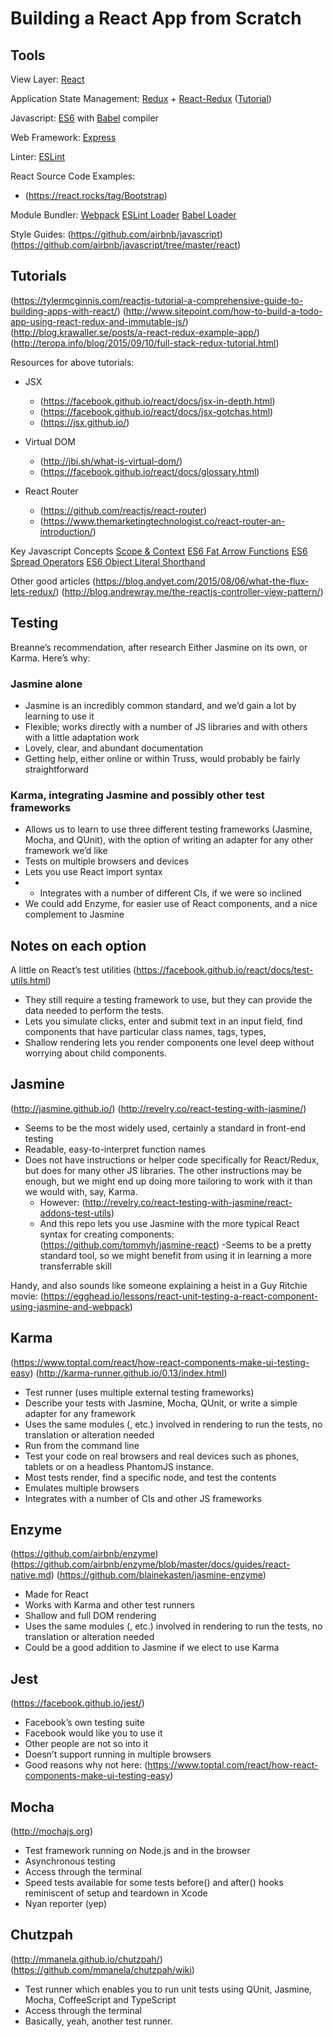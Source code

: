 # Building a React App from Scratch

## Tools

View Layer: [React](https://facebook.github.io/react/)

Application State Management: [Redux](http://redux.js.org/) + [React-Redux](https://github.com/reactjs/react-redux) ([Tutorial](https://egghead.io/lessons/javascript-redux-the-single-immutable-state-tree))

Javascript: [ES6](https://leanpub.com/understandinges6/read) with [Babel](http://babeljs.io/) compiler

Web Framework: [Express](http://expressjs.com/)

Linter: [ESLint](https://github.com/eslint/eslint)

React Source Code Examples:
- (https://react.rocks/tag/Bootstrap)

Module Bundler: [Webpack](https://webpack.github.io/)
[ESLint Loader](https://github.com/MoOx/eslint-loader)
[Babel Loader](https://github.com/babel/babel-loader)

Style Guides:
(https://github.com/airbnb/javascript)
(https://github.com/airbnb/javascript/tree/master/react)


## Tutorials

(https://tylermcginnis.com/reactjs-tutorial-a-comprehensive-guide-to-building-apps-with-react/)
(http://www.sitepoint.com/how-to-build-a-todo-app-using-react-redux-and-immutable-js/)
(http://blog.krawaller.se/posts/a-react-redux-example-app/)
(http://teropa.info/blog/2015/09/10/full-stack-redux-tutorial.html)

Resources for above tutorials:
- JSX
  - (https://facebook.github.io/react/docs/jsx-in-depth.html)
  - (https://facebook.github.io/react/docs/jsx-gotchas.html) 
  - (https://jsx.github.io/)

- Virtual DOM
  - (http://jbi.sh/what-is-virtual-dom/) 
  - (https://facebook.github.io/react/docs/glossary.html)

- React Router
  - (https://github.com/reactjs/react-router)
  - (https://www.themarketingtechnologist.co/react-router-an-introduction/)

Key Javascript Concepts
[Scope & Context](http://ryanmorr.com/understanding-scope-and-context-in-javascript/)
[ES6 Fat Arrow Functions](https://strongloop.com/strongblog/an-introduction-to-javascript-es6-arrow-functions/)
[ES6 Spread Operators](http://www.datchley.name/es6-rest-spread-defaults-and-destructuring/)
[ES6 Object Literal Shorthand](http://www.benmvp.com/learning-es6-enhanced-object-literals/)

Other good articles
(https://blog.andyet.com/2015/08/06/what-the-flux-lets-redux/)
(http://blog.andrewray.me/the-reactjs-controller-view-pattern/)




## Testing

Breanne’s recommendation, after research
Either Jasmine on its own, or Karma. Here’s why: 

### Jasmine alone
- Jasmine is an incredibly common standard, and we’d gain a lot by learning to use it
- Flexible; works directly with a number of JS libraries and with others with a little adaptation work
- Lovely, clear, and abundant documentation
- Getting help, either online or within Truss, would probably be fairly straightforward

### Karma, integrating Jasmine and possibly other test frameworks
- Allows us to learn to use three different testing frameworks (Jasmine, Mocha, and QUnit), with the option of writing an adapter for any other framework we’d like
- Tests on multiple browsers and devices
- Lets you use React import syntax
- - Integrates with a number of different CIs, if we were so inclined
- We could add Enzyme, for easier use of React components, and a nice complement to Jasmine

## Notes on each option
A little on React’s test utilities
(https://facebook.github.io/react/docs/test-utils.html)
- They still require a testing framework to use, but they can provide the data needed to perform the tests.
- Lets you simulate clicks, enter and submit text in an input field, find components that have particular class names, tags,  types, 
- Shallow rendering lets you render components one level deep without worrying about child components. 

## Jasmine
(http://jasmine.github.io/)
(http://revelry.co/react-testing-with-jasmine/) 
- Seems to be the most widely used, certainly a standard in front-end testing
- Readable, easy-to-interpret function names
- Does not have instructions or helper code specifically for React/Redux, but does for many other JS libraries. The other instructions may be enough, but we might end up doing more tailoring to work with it than we would with, say, Karma. 
  - However: (http://revelry.co/react-testing-with-jasmine/react-addons-test-utils)
  - And this repo lets you use Jasmine with the more typical React syntax for creating components: (https://github.com/tommyh/jasmine-react) 
-Seems to be a pretty standard tool, so we might benefit from using it in learning a more transferrable skill

Handy, and also sounds like someone explaining a heist in a Guy Ritchie movie: (https://egghead.io/lessons/react-unit-testing-a-react-component-using-jasmine-and-webpack)

## Karma
(https://www.toptal.com/react/how-react-components-make-ui-testing-easy)
(http://karma-runner.github.io/0.13/index.html) 
- Test runner (uses multiple external testing frameworks)
- Describe your tests with Jasmine, Mocha, QUnit, or write a simple adapter for any framework
- Uses the same modules (<TodoList />, etc.) involved in rendering to run the tests, no translation or alteration needed
- Run from the command line
- Test your code on real browsers and real devices such as phones, tablets or on a headless PhantomJS instance.
- Most tests render, find a specific node, and test the contents
- Emulates multiple browsers
- Integrates with a number of CIs and other JS frameworks

## Enzyme
(https://github.com/airbnb/enzyme)
(https://github.com/airbnb/enzyme/blob/master/docs/guides/react-native.md)
(https://github.com/blainekasten/jasmine-enzyme)
- Made for React
- Works with Karma and other test runners
- Shallow and full DOM rendering
- Uses the same modules (<TodoList />, etc.) involved in rendering to run the tests, no translation or alteration needed
- Could be a good addition to Jasmine if we elect to use Karma

## Jest
(https://facebook.github.io/jest/) 
- Facebook’s own testing suite
- Facebook would like you to use it
- Other people are not so into it
- Doesn’t support running in multiple browsers
- Good reasons why not here: (https://www.toptal.com/react/how-react-components-make-ui-testing-easy)

## Mocha
(http://mochajs.org)
- Test framework running on Node.js and in the browser
- Asynchronous testing
- Access through the terminal
- Speed tests available for some tests
before() and after() hooks reminiscent of setup and teardown in Xcode
- Nyan reporter (yep)

## Chutzpah
(http://mmanela.github.io/chutzpah/)
(https://github.com/mmanela/chutzpah/wiki) 
- Test runner which enables you to run unit tests using QUnit, Jasmine, Mocha, CoffeeScript and TypeScript
- Access through the terminal
- Basically, yeah, another test runner. 
